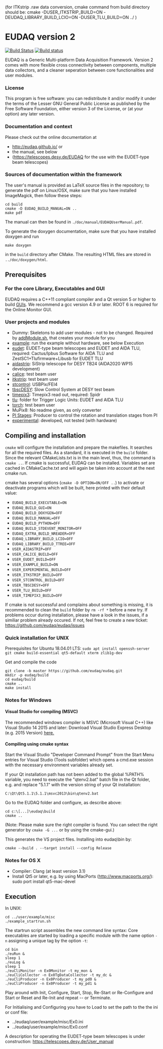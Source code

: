 (for ITKstrip .raw data conversion, cmake command from build directory should be:
cmake -DUSER_ITKSTRIP_BUILD=ON -DEUDAQ_LIBRARY_BUILD_LCIO=ON -DUSER_TLU_BUILD=ON ../     )

EUDAQ version 2
=====

[![Build Status](https://travis-ci.org/eudaq/eudaq.svg?branch=master)](https://travis-ci.org/eudaq/eudaq)
[![Build status](https://ci.appveyor.com/api/projects/status/n3tq45kkupyvjihg/branch/master?svg=true)](https://ci.appveyor.com/project/eudaq/eudaq/branch/master)

EUDAQ is a Generic Multi-platform Data Acquisition Framework.
Version 2 comes with more flexible cross connectivity between components, multiple data collectors, and a cleaner seperation between core functionalities and user modules. 

### License

This program is free software: you can redistribute it and/or modify
it under the terms of the Lesser GNU General Public License as published by
the Free Software Foundation, either version 3 of the License, or
(at your option) any later version.

### Documentation and context

Please check out the online documentation at 
- http://eudaq.github.io/ or 
- the manual, see below
- (https://telescopes.desy.de/EUDAQ for the use with the EUDET-type beam telescopes)

### Sources of documentation within the framework

The user's manual is provided as LaTeX source files in the repository;
to generate the pdf on Linux/OSX, make sure that you have installed ImageMagick, then follow these steps:
```
cd build
cmake -D EUDAQ_BUILD_MANUAL=ON ..
make pdf
```
The manual can then be found in ```./doc/manual/EUDAQUserManual.pdf```.

To generate the doxygen documentation, make sure that you have installed doxygen and run
```
make doxygen
```
in the ```build``` directory after CMake. The resulting HTML files are stored in ```../doc/doxygen/html```.


## Prerequisites

### For the core Library, Executables and GUI
EUDAQ requires a C++11 compliant compiler and a Qt version 5 or higher to build [GUIs](gui/README.md).
We recommend a gcc version 4.9 or later.
ROOT 6 is required for the Online Monitor GUI.

### User projects and modules
- Dummy: Skeletons to add user modules - not to be changed. Required by
[addModule.sh](etc/addModule.sh), that creates your module for you
- [example](user/example/README.md): run the example without hardware, see below Execution
- [eudet](user/eudet/README.md): EUDET-type beam telescopes and EUDET and AIDA TLU, required: Cactus/Ipbus Software for AIDA TLU and ZestSC1+Tlufirmware+Libusb for EUDET TLU
- [aidastrip](user/aidastrip/): SiStrip telescope for DESY TB24 (AIDA2020 WP15 development)
- [calice](user/calice/README.md): test beam user
- [itkstrip](user/itkstrip/README.md): test beam user
- [stcontrol](user/stcontrol/README.md): USBPix/FEI4 
- [tbscDESY](user/tbscDESY/README.md): Slow Control System at DESY test beam
- [timepix3](user/timepix3/README.md): Timepix3 read out, required: Spidr
- [tlu](user/tlu/README.md): folder for Trigger Logic Units: EUDET and AIDA TLU
- [torch](user/torch/README.md): test beam user
- MuPix8: No readme given, as only converter
- [PI Stages](user/piStage/README.md): Producer to control the rotation and translation stages from PI
- [experimental](user/experimental/README.md): developed, not tested (with hardware)


## Compiling and installation

```cmake``` will configure the installation and prepare the makefiles. 
It searches for all the required files. 
As a standard, it is executed in the ```build``` folder. 
Since the relevant CMakeLists.txt is in the main level, thus, the command is ```cmake ..```. 
If cmake is successful, EUDAQ can be installed. 
Variables set are cached in CMakeCache.txt and will again be taken into account at the next cmake run.

cmake has several options (```cmake -D OPTION=ON/OFF ..```) to activate or deactivate programs which will be built, here printed with their default value:  
- ```EUDAQ_BUILD_EXECUTABLE=ON```
- ```EUDAQ_BUILD_GUI=ON```
- ```EUDAQ_BUILD_DOXYGEN=OFF```
- ```EUDAQ_BUILD_MANUAL=OFF```
- ```EUDAQ_BUILD_PYTHON=OFF```
- ```EUDAQ_BUILD_STDEVENT_MONITOR=OFF```
- ```EUDAQ_EXTRA_BUILD_NREADER=OFF```
- ```EUDAQ_LIBRARY_BUILD_LCIO=OFF```
- ```EUDAQ_LIBRARY_BUILD_TTREE=OFF```
- ```USER_AIDASTRIP=OFF```
- ```USER_CALICE_BUILD=OFF```
- ```USER_EUDET_BUILD=OFF```
- ```USER_EXAMPLE_BUILD=ON```
- ```USER_EXPERIMENTAL_BUILD=OFF```
- ```USER_ITKSTRIP_BUILD=OFF```
- ```USER_STCONTROL_BUILD=OFF```
- ```USER_TBSCDESY=OFF```
- ```USER_TLU_BUILD=OFF```
- ```USER_TIMEPIX3_BUILD=OFF```

If cmake is not successful and complains about something is missing, it is recommended to clean the ```build``` folder by ```rm -rf *``` before a new try.
If problems occur during installation, please have a look in the issues, if a similiar problem already occured. If not, feel free to create a new ticket: https://github.com/eudaq/eudaq/issues

### Quick installation for UNIX

Prerequisites for Ubuntu 18.04.01 LTS: 
```sudo apt install openssh-server git cmake build-essential qt5-default xterm zlib1g-dev```

Get and compile the code
```
git clone -b master https://github.com/eudaq/eudaq.git
mkdir -p eudaq/build
cd eudaq/build
cmake ..
make install
```

### Notes for Windows

#### Visual Studio for compiling (MSVC)

The recommended windows compiler is MSVC (Microsoft Visual C++) like Visual Studio 14 2015 and later: 
Download Visual Studio Express Desktop (e.g. 2015 Version) [here.](http://www.microsoft.com/en-us/download/details.aspx?id=40787)

#### Compiling using cmake syntax

Start the Visual Studio "Developer Command Prompt" from the Start Menu entries for Visual Studio (Tools subfolder) which opens a cmd.exe session with the necessary environment variables already set. 

If your Qt installation path has not been added to the global %PATH% variable, you need to execute the "qtenv2.bat" batch file in the Qt folder, e.g. and replace "5.1.1" with the version string of your Qt installation:
```
C:\Qt\Qt5.1.1\5.1.1\msvc2013\bin\qtenv2.bat
```
Go to the EUDAQ folder and configure, as describe above:
```
cd c:\[...]\eudaq\build
cmake ..
```
(Note: Please make sure the right compiler is found. You can select the right generator by ```cmake -G ...``` or by using the cmake-gui.)

This generates the VS project files. Installing into eudaq\bin by:
```
cmake --build . --target install --config Release
```

### Notes for OS X

- Compiler: Clang (at least version 3.1)
- Install Qt5 or later, e.g. by using MacPorts (http://www.macports.org/): sudo port install qt5-mac-devel


## Execution

In UNIX:
```
cd ../user/example/misc
./example_startrun.sh
```
The startrun script assembles the new command line syntax: Core executables are started by loading a specific module with the name option ```-n``` assigning a unique tag by the option ```-t```:
```
cd bin
./euRun &
sleep 1
./euLog &
sleep 1
./euCliMonitor -n Ex0Monitor -t my_mon &
./euCliCollector -n Ex0TgDataCollector -t my_dc &
./euCliProducer -n Ex0Producer -t my_pd0 &
./euCliProducer -n Ex0Producer -t my_pd1 &
```

Play around with Init, Configure, Start, Stop, Re-Start or Re-Configure and Start or Reset and Re-Init and repeat -- or Terminate. 

For Initialising and Configuring you have to Load to set the path to the the ini or conf file:
- ../eudaq/user/example/misc/Ex0.ini
- ../eudaq/user/example/misc/Ex0.conf

A description for operating the EUDET-type beam telescopes is under construction:
https://telescopes.desy.de/User_manual
